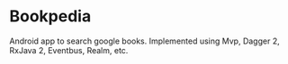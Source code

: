 # Bookpedia
 Android app to search google books. Implemented using Mvp, Dagger 2, RxJava 2, Eventbus, Realm, etc. 
